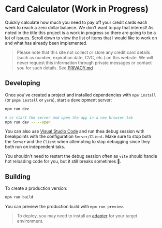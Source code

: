 # Card Calculator (Work in Progress)

Quickly calculate how much you need to pay off your credit cards each week to reach a zero dollar balance. We don't want to pay that interest! As noted in the title this project is a work in progress so there are going to be a lot of issues. Scroll down to view the list of items that I would like to work on and what has already been implemented.

> Please note that this site not collect or store any credit card details (such as number, expiration date, CVC, etc.) on this website. We will never request this information through private messages or contact you for such details. See [PRIVACY.md](https://github.com/Anthony-Mariotti/Card-Calculator/blob/main/PRIVACY.md)

## Developing

Once you've created a project and installed dependencies with `npm install` (or `pnpm install` or `yarn`), start a development server:

```bash
npm run dev

# or start the server and open the app in a new browser tab
npm run dev -- --open
```

You can also use [Visual Studio Code](https://code.visualstudio.com/) and run thea debug session with breakpoints with the configuration `Server/Client`. Make sure to stop both the `Server` and the `Client` when attempting to stop debugging since they both run on independent taks.

You shouldn't need to restart the debug session often as `vite` should handle hot reloading code for you, but it still breaks sometimes 🙂.

## Building

To create a production version:

```bash
npm run build
```

You can preview the production build with `npm run preview`.

> To deploy, you may need to install an [adapter](https://kit.svelte.dev/docs/adapters) for your target environment.
